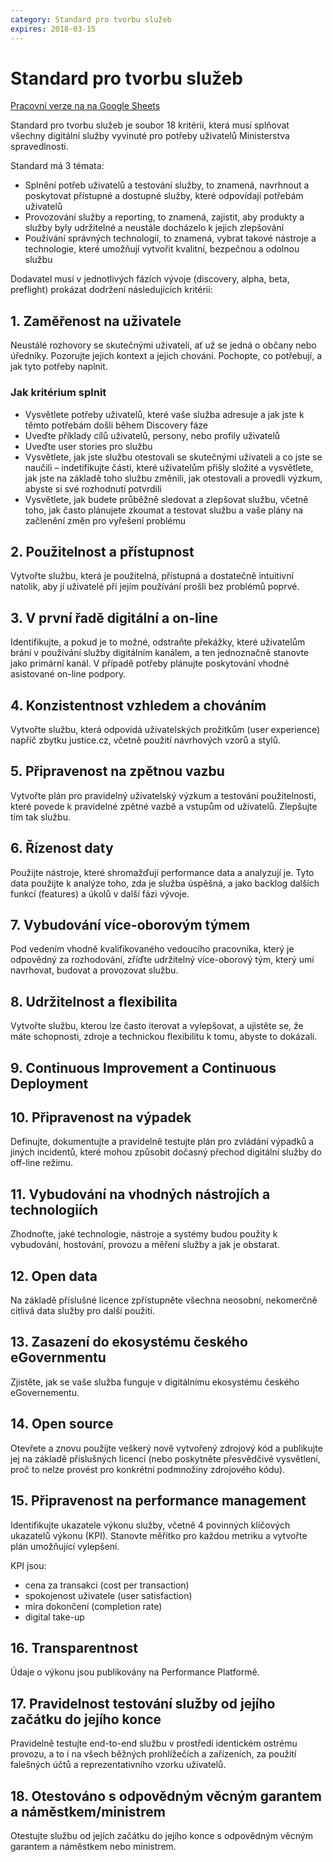 ```yaml
---
category: Standard pro tvorbu služeb
expires: 2018-03-15
---
```

# Standard pro tvorbu služeb

[Pracovní verze na na Google Sheets](https://docs.google.com/spreadsheets/d/1zOePDF3pe7ngJe-_ddr71HcPNxNX7F5ZnSA0iNzrR8c/edit?usp=sharing)

Standard pro tvorbu služeb je soubor 18 kritérií, která musí splňovat všechny digitální služby vyvinuté pro potřeby uživatelů Ministerstva spravedlnosti.

Standard má 3 témata:
- Splnění potřeb uživatelů a testování služby, to znamená, navrhnout a poskytovat přístupné a dostupné služby, které odpovídají potřebám uživatelů
- Provozování služby a reporting, to znamená, zajistit, aby produkty a služby byly udržitelné a neustále docházelo k jejich zlepšování
- Používání správných technologií, to znamená, vybrat takové nástroje a technologie, které umožňují vytvořit kvalitní, bezpečnou a odolnou službu

Dodavatel musí v jednotlivých fázích vývoje (discovery, alpha, beta, preflight) prokázat dodržení následujících kritérií:

## 1. Zaměřenost na uživatele

Neustálé rozhovory se skutečnými uživateli, ať už se jedná o občany nebo úředníky. Pozorujte jejich kontext a jejich chování. Pochopte, co potřebují, a jak tyto potřeby naplnit.

### Jak kritérium splnit

* Vysvětlete potřeby uživatelů, které vaše služba adresuje a jak jste k těmto potřebám došli během Discovery fáze
* Uveďte příklady cílů uživatelů, persony, nebo profily uživatelů
* Uveďte user stories pro službu
* Vysvětlete, jak jste službu otestovali se skutečnými uživateli a co jste se naučili – indetifikujte části, které uživatelům přišly složité a vysvětlete, jak jste na základě toho službu změnili, jak otestovali a provedli výzkum, abyste si své rozhodnutí potvrdili
* Vysvětlete, jak budete průběžně sledovat a zlepšovat službu, včetně toho, jak často plánujete zkoumat a testovat službu a vaše plány na začlenění změn pro vyřešení problému

## 2. Použitelnost a přístupnost

Vytvořte službu, která je použitelná, přístupná a dostatečně intuitivní natolik, aby jí uživatelé při jejím používání prošli bez problémů poprvé.

## 3. V první řadě digitální a on-line

Identifikujte, a pokud je to možné, odstraňte překážky, které uživatelům brání v používání služby digitálním kanálem, a ten jednoznačně stanovte jako primární kanál. V případě potřeby plánujte poskytování vhodné asistované on-line podpory.

## 4. Konzistentnost vzhledem a chováním

Vytvořte službu, která odpovídá uživatelských prožitkům (user experience) napříč zbytku justice.cz, včetně použití návrhových vzorů a stylů.

## 5. Připravenost na zpětnou vazbu

Vytvořte plán pro pravidelný uživatelský výzkum a testování použitelnosti, které povede k pravidelné zpětné vazbě a vstupům od uživatelů. Zlepšujte tím tak službu.

## 6. Řízenost daty

Použijte nástroje, které shromažďují performance data a analyzují je. Tyto data použijte k analýze toho, zda je služba úspěšná, a jako backlog dalších funkcí (features) a úkolů v další fázi vývoje.

## 7. Vybudování více-oborovým týmem

Pod vedením vhodně kvalifikovaného vedoucího pracovníka, který je odpovědný za rozhodování, zříďte udržitelný více-oborový tým, který umí navrhovat, budovat a provozovat službu.

## 8. Udržitelnost a flexibilita

Vytvořte službu, kterou lze často iterovat a vylepšovat, a ujistěte se, že máte schopnosti, zdroje a technickou flexibilitu k tomu, abyste to dokázali.

## 9. Continuous Improvement a Continuous Deployment

## 10. Připravenost na výpadek

Definujte, dokumentujte a pravidelně testujte plán pro zvládání výpadků a jiných incidentů, které mohou způsobit dočasný přechod digitální služby do off-line režimu.

## 11. Vybudování na vhodných nástrojích a technologiích

Zhodnoťte, jaké technologie, nástroje a systémy budou použity k vybudování, hostování, provozu a měření služby a jak je obstarat.

## 12. Open data

Na základě příslušné licence zpřístupněte všechna neosobní, nekomerčně citlivá data služby pro další použití.

## 13. Zasazení do ekosystému českého eGovernmentu

Zjistěte, jak se vaše služba funguje v digitálnímu ekosystému českého eGovernementu.

## 14. Open source

Otevřete a znovu použijte veškerý nově vytvořený zdrojový kód a publikujte jej na základě příslušných licencí (nebo poskytněte přesvědčivé vysvětlení, proč to nelze provést pro konkrétní podmnožiny zdrojového kódu).

## 15. Připravenost na performance management

Identifikujte ukazatele výkonu služby, včetně 4 povinných klíčových ukazatelů výkonu (KPI). Stanovte měřítko pro každou metriku a vytvořte plán umožňující vylepšení.

KPI jsou:

- cena za transakci (cost per transaction)
- spokojenost uživatele (user satisfaction)
- míra dokončení (completion rate)
- digital take-up

## 16. Transparentnost

Údaje o výkonu jsou publikovány na Performance Platformě.

## 17. Pravidelnost testování služby od jejího začátku do jejího konce

Pravidelně testujte end-to-end službu v prostředí identickém ostrému provozu, a to i na všech běžných prohlížečích a zařízeních, za použití falešných účtů a reprezentativního vzorku uživatelů.

## 18. Otestováno s odpovědným věcným garantem a náměstkem/ministrem

Otestujte službu od jejích začátku do jejího konce s odpovědným věcným garantem a náměstkem nebo ministrem.
